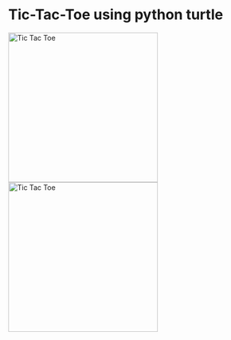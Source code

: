 # Tic-Tac-Toe using python turtle
<img src="https://github.com/saraelshaer/Tic-Tac-Toe/blob/main/tic%20_tac_toe1.png" alt="Tic Tac Toe" width="300" height="auto">
<img src="https://github.com/saraelshaer/Tic-Tac-Toe/blob/main/x_won.png" alt="Tic Tac Toe" width="300" height="auto">

